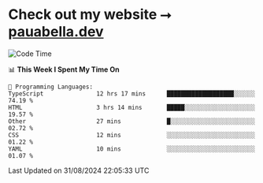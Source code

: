 # Check out my website ⭢ [pauabella.dev](https://pauabella.dev)

<!--START_SECTION:waka-->
![Code Time](http://img.shields.io/badge/Code%20Time-3%2C675%20hrs%2011%20mins-blue)

📊 **This Week I Spent My Time On** 

```text
💬 Programming Languages: 
TypeScript               12 hrs 17 mins      ███████████████████░░░░░░   74.19 % 
HTML                     3 hrs 14 mins       █████░░░░░░░░░░░░░░░░░░░░   19.57 % 
Other                    27 mins             █░░░░░░░░░░░░░░░░░░░░░░░░   02.72 % 
CSS                      12 mins             ░░░░░░░░░░░░░░░░░░░░░░░░░   01.22 % 
YAML                     10 mins             ░░░░░░░░░░░░░░░░░░░░░░░░░   01.07 % 
```


 Last Updated on 31/08/2024 22:05:33 UTC
<!--END_SECTION:waka-->
